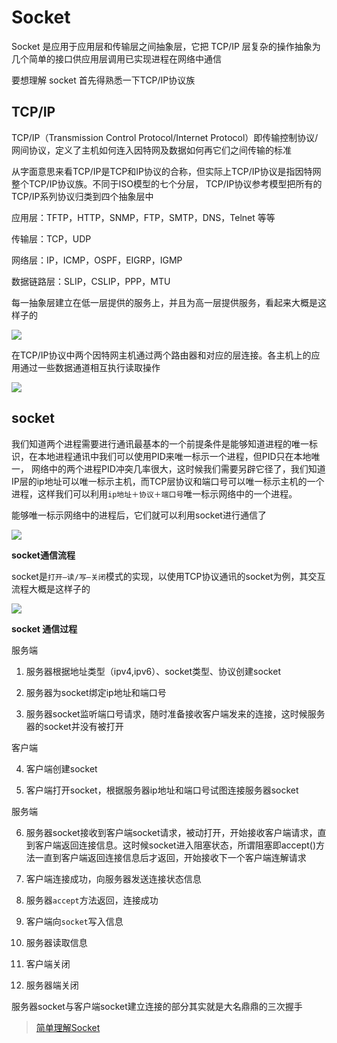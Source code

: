 # Socket

Socket 是应用于应用层和传输层之间抽象层，它把 TCP/IP 层复杂的操作抽象为几个简单的接口供应用层调用已实现进程在网络中通信

要想理解 socket 首先得熟悉一下TCP/IP协议族

## TCP/IP

TCP/IP（Transmission Control Protocol/Internet Protocol）即传输控制协议/网间协议，定义了主机如何连入因特网及数据如何再它们之间传输的标准

从字面意思来看TCP/IP是TCP和IP协议的合称，但实际上TCP/IP协议是指因特网整个TCP/IP协议族。不同于ISO模型的七个分层，
TCP/IP协议参考模型把所有的TCP/IP系列协议归类到四个抽象层中

应用层：TFTP，HTTP，SNMP，FTP，SMTP，DNS，Telnet 等等

传输层：TCP，UDP

网络层：IP，ICMP，OSPF，EIGRP，IGMP

数据链路层：SLIP，CSLIP，PPP，MTU

每一抽象层建立在低一层提供的服务上，并且为高一层提供服务，看起来大概是这样子的

![](https://images0.cnblogs.com/blog/349217/201312/05230830-04807bb739954461a8bfc7513707f253.jpg)

在TCP/IP协议中两个因特网主机通过两个路由器和对应的层连接。各主机上的应用通过一些数据通道相互执行读取操作

![](https://images0.cnblogs.com/blog/349217/201312/05221430-6bd4ce2a2cf7434ca9216c0a5b6a0985.png)

## socket

我们知道两个进程需要进行通讯最基本的一个前提条件是能够知道进程的唯一标识，在本地进程通讯中我们可以使用PID来唯一标示一个进程，但PID只在本地唯一，
网络中的两个进程PID冲突几率很大，这时候我们需要另辟它径了，我们知道IP层的ip地址可以唯一标示主机，而TCP层协议和端口号可以唯一标示主机的一个进程，这样我们可以利用`ip地址＋协议＋端口号`唯一标示网络中的一个进程。

能够唯一标示网络中的进程后，它们就可以利用socket进行通信了

![](https://images0.cnblogs.com/blog/349217/201312/05225723-2ffa89aad91f46099afa530ef8660b20.jpg)

**socket通信流程**

socket是`打开—读/写—关闭`模式的实现，以使用TCP协议通讯的socket为例，其交互流程大概是这样子的

![](https://images0.cnblogs.com/blog/349217/201312/05232335-fb19fc7527e944d4845ef40831da4ec2.png)

**socket 通信过程**

服务端

1. 服务器根据地址类型（ipv4,ipv6）、socket类型、协议创建socket

2. 服务器为socket绑定ip地址和端口号

3. 服务器socket监听端口号请求，随时准备接收客户端发来的连接，这时候服务器的socket并没有被打开

客户端

4. 客户端创建socket

5. 客户端打开socket，根据服务器ip地址和端口号试图连接服务器socket

服务端

6. 服务器socket接收到客户端socket请求，被动打开，开始接收客户端请求，直到客户端返回连接信息。这时候socket进入阻塞状态，所谓阻塞即accept()方法一直到客户端返回连接信息后才返回，开始接收下一个客户端连解请求

7. 客户端连接成功，向服务器发送连接状态信息

8. 服务器`accept`方法返回，连接成功

9. 客户端向`socket`写入信息

10. 服务器读取信息

11. 客户端关闭

12. 服务器端关闭

服务器socket与客户端socket建立连接的部分其实就是大名鼎鼎的三次握手

> [简单理解Socket](https://www.cnblogs.com/dolphinx/p/3460545.html)